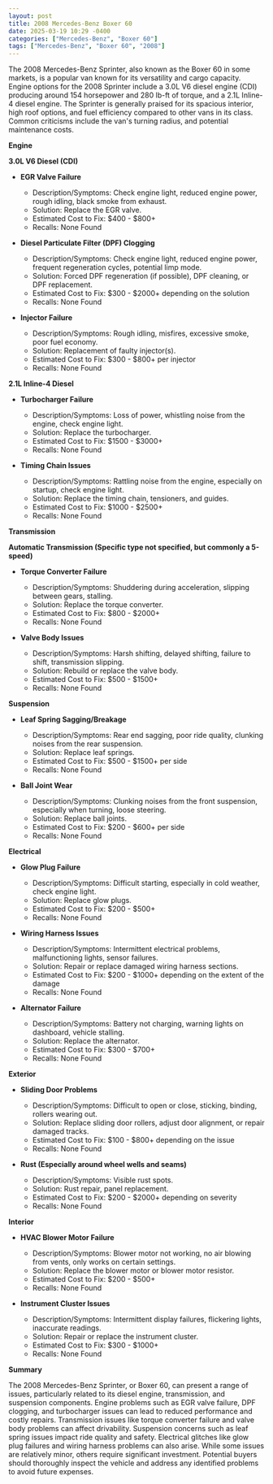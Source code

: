 ```yaml
---
layout: post
title: 2008 Mercedes-Benz Boxer 60
date: 2025-03-19 10:29 -0400
categories: ["Mercedes-Benz", "Boxer 60"]
tags: ["Mercedes-Benz", "Boxer 60", "2008"]
---
```

The 2008 Mercedes-Benz Sprinter, also known as the Boxer 60 in some markets, is a popular van known for its versatility and cargo capacity. Engine options for the 2008 Sprinter include a 3.0L V6 diesel engine (CDI) producing around 154 horsepower and 280 lb-ft of torque, and a 2.1L Inline-4 diesel engine. The Sprinter is generally praised for its spacious interior, high roof options, and fuel efficiency compared to other vans in its class. Common criticisms include the van's turning radius, and potential maintenance costs.

**Engine**

**3.0L V6 Diesel (CDI)**

*   **EGR Valve Failure**
    *   Description/Symptoms: Check engine light, reduced engine power, rough idling, black smoke from exhaust.
    *   Solution: Replace the EGR valve.
    *   Estimated Cost to Fix: $400 - $800+
    *   Recalls: None Found

*   **Diesel Particulate Filter (DPF) Clogging**
    *   Description/Symptoms: Check engine light, reduced engine power, frequent regeneration cycles, potential limp mode.
    *   Solution: Forced DPF regeneration (if possible), DPF cleaning, or DPF replacement.
    *   Estimated Cost to Fix: $300 - $2000+ depending on the solution
    *   Recalls: None Found

*   **Injector Failure**
    *   Description/Symptoms: Rough idling, misfires, excessive smoke, poor fuel economy.
    *   Solution: Replacement of faulty injector(s).
    *   Estimated Cost to Fix: $300 - $800+ per injector
    *   Recalls: None Found

**2.1L Inline-4 Diesel**

*   **Turbocharger Failure**
    *   Description/Symptoms: Loss of power, whistling noise from the engine, check engine light.
    *   Solution: Replace the turbocharger.
    *   Estimated Cost to Fix: $1500 - $3000+
    *   Recalls: None Found

*   **Timing Chain Issues**
    *   Description/Symptoms: Rattling noise from the engine, especially on startup, check engine light.
    *   Solution: Replace the timing chain, tensioners, and guides.
    *   Estimated Cost to Fix: $1000 - $2500+
    *   Recalls: None Found

**Transmission**

**Automatic Transmission (Specific type not specified, but commonly a 5-speed)**

*   **Torque Converter Failure**
    *   Description/Symptoms: Shuddering during acceleration, slipping between gears, stalling.
    *   Solution: Replace the torque converter.
    *   Estimated Cost to Fix: $800 - $2000+
    *   Recalls: None Found

*   **Valve Body Issues**
    *   Description/Symptoms: Harsh shifting, delayed shifting, failure to shift, transmission slipping.
    *   Solution: Rebuild or replace the valve body.
    *   Estimated Cost to Fix: $500 - $1500+
    *   Recalls: None Found

**Suspension**

*   **Leaf Spring Sagging/Breakage**
    *   Description/Symptoms: Rear end sagging, poor ride quality, clunking noises from the rear suspension.
    *   Solution: Replace leaf springs.
    *   Estimated Cost to Fix: $500 - $1500+ per side
    *   Recalls: None Found

*   **Ball Joint Wear**
    *   Description/Symptoms: Clunking noises from the front suspension, especially when turning, loose steering.
    *   Solution: Replace ball joints.
    *   Estimated Cost to Fix: $200 - $600+ per side
    *   Recalls: None Found

**Electrical**

*   **Glow Plug Failure**
    *   Description/Symptoms: Difficult starting, especially in cold weather, check engine light.
    *   Solution: Replace glow plugs.
    *   Estimated Cost to Fix: $200 - $500+
    *   Recalls: None Found

*   **Wiring Harness Issues**
    *   Description/Symptoms: Intermittent electrical problems, malfunctioning lights, sensor failures.
    *   Solution: Repair or replace damaged wiring harness sections.
    *   Estimated Cost to Fix: $200 - $1000+ depending on the extent of the damage
    *   Recalls: None Found

*   **Alternator Failure**
    *   Description/Symptoms: Battery not charging, warning lights on dashboard, vehicle stalling.
    *   Solution: Replace the alternator.
    *   Estimated Cost to Fix: $300 - $700+
    *   Recalls: None Found

**Exterior**

*   **Sliding Door Problems**
    *   Description/Symptoms: Difficult to open or close, sticking, binding, rollers wearing out.
    *   Solution: Replace sliding door rollers, adjust door alignment, or repair damaged tracks.
    *   Estimated Cost to Fix: $100 - $800+ depending on the issue
    *   Recalls: None Found

*   **Rust (Especially around wheel wells and seams)**
    *   Description/Symptoms: Visible rust spots.
    *   Solution: Rust repair, panel replacement.
    *   Estimated Cost to Fix: $200 - $2000+ depending on severity
    *   Recalls: None Found

**Interior**

*   **HVAC Blower Motor Failure**
    *   Description/Symptoms: Blower motor not working, no air blowing from vents, only works on certain settings.
    *   Solution: Replace the blower motor or blower motor resistor.
    *   Estimated Cost to Fix: $200 - $500+
    *   Recalls: None Found

*   **Instrument Cluster Issues**
    *   Description/Symptoms: Intermittent display failures, flickering lights, inaccurate readings.
    *   Solution: Repair or replace the instrument cluster.
    *   Estimated Cost to Fix: $300 - $1000+
    *   Recalls: None Found

**Summary**

The 2008 Mercedes-Benz Sprinter, or Boxer 60, can present a range of issues, particularly related to its diesel engine, transmission, and suspension components. Engine problems such as EGR valve failure, DPF clogging, and turbocharger issues can lead to reduced performance and costly repairs. Transmission issues like torque converter failure and valve body problems can affect drivability. Suspension concerns such as leaf spring issues impact ride quality and safety. Electrical glitches like glow plug failures and wiring harness problems can also arise. While some issues are relatively minor, others require significant investment. Potential buyers should thoroughly inspect the vehicle and address any identified problems to avoid future expenses.

